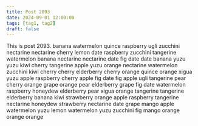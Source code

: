 ```yaml
---
title: Post 2093
date: 2024-09-01 12:00:00
tags: [tag1, tag2]
draft: false
---
```

This is post 2093.
banana
watermelon
quince
raspberry
ugli
zucchini
nectarine
nectarine
cherry
lemon
date
raspberry
zucchini
tangerine
watermelon
banana
nectarine
nectarine
date
fig
date
date
banana
yuzu
yuzu
kiwi
cherry
tangerine
apple
yuzu
orange
nectarine
watermelon
zucchini
kiwi
cherry
cherry
elderberry
cherry
orange
quince
orange
xigua
yuzu
apple
raspberry
cherry
apple
fig
date
fig
apple
ugli
tangerine
pear
cherry
orange
grape
orange
pear
elderberry
grape
fig
date
watermelon
raspberry
honeydew
elderberry
pear
xigua
orange
tangerine
tangerine
elderberry
banana
kiwi
strawberry
orange
apple
raspberry
tangerine
nectarine
honeydew
strawberry
nectarine
date
grape
mango
apple
watermelon
yuzu
lemon
watermelon
yuzu
zucchini
fig
mango
orange
orange
orange
